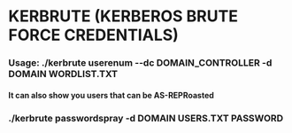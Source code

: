 # KERBRUTE (KERBEROS BRUTE FORCE CREDENTIALS)

### Usage: ./kerbrute userenum --dc DOMAIN_CONTROLLER -d DOMAIN WORDLIST.TXT

#### It can also show you users that can be AS-REPRoasted

### ./kerbrute passwordspray -d DOMAIN USERS.TXT PASSWORD

